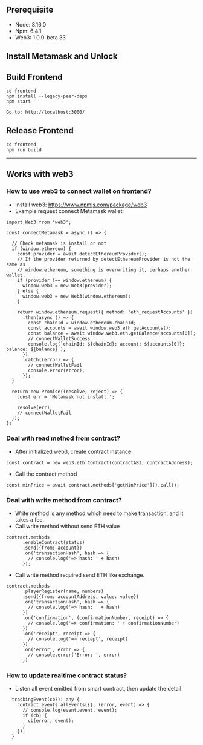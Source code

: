 ## Prerequisite
- Node: 8.16.0
- Npm: 6.4.1
- Web3: 1.0.0-beta.33

## Install Metamask and Unlock

## Build Frontend
```
cd frontend
npm install --legacy-peer-deps
npm start

Go to: http://localhost:3000/
```

## Release Frontend
```
cd frontend
npm run build
```

----

## Works with web3

### How to use web3 to connect wallet on frontend?
- Install web3: https://www.npmjs.com/package/web3
- Example request connect Metamask wallet:

```
import Web3 from 'web3';

const connectMetamask = async () => {

  // Check metamask is install or not
  if (window.ethereum) {
    const provider = await detectEthereumProvider();
    // If the provider returned by detectEthereumProvider is not the same as
    // window.ethereum, something is overwriting it, perhaps another wallet.
    if (provider !== window.ethereum) {
      window.web3 = new Web3(provider);
    } else {
      window.web3 = new Web3(window.ethereum);
    }

    return window.ethereum.request({ method: 'eth_requestAccounts' })
      .then(async () => {
        const chainId = window.ethereum.chainId;
        const accounts = await window.web3.eth.getAccounts();
        const balance = await window.web3.eth.getBalance(accounts[0]);
        // connectWalletSuccess
       	console.log(`chainId: ${chainId}; account: ${accounts[0]}; balance: ${balance}`);
      })
      .catch((error) => {
      	// connectWalletFail
      	console.error(error);
      });
  }

  return new Promise((resolve, reject) => {
    const err = 'Metamask not install.';

    resolve(err);
    // connectWalletFail
  });
};
```

### Deal with read method from contract?
- After initialized web3, create contract instance
```
const contract = new web3.eth.Contract(contractABI, contractAddress);
```

- Call the contract method
```
const minPrice = await contract.methods['getMinPrice']().call();
```

### Deal with write method from contract?
- Write method is any method which need to make transaction, and it takes a fee.
- Call write method without send ETH value
```
contract.methods
      .enableContract(status)
      .send({from: account})
      .on('transactionHash', hash => {
        // console.log('=> hash: ' + hash)
      });
```
- Call write method required send ETH like exchange.
```
contract.methods
      .playerRegister(name, numbers)
      .send({from: accountAddress, value: value})
      .on('transactionHash', hash => {
        // console.log('=> hash: ' + hash)
      })
      .on('confirmation', (confirmationNumber, receipt) => {
        // console.log('=> confirmation: ' + confirmationNumber)
      })
      .on('receipt', receipt => {
        // console.log('=> reciept', receipt)
      })
      .on('error', error => {
        // console.error('Error: ', error)
      })

```

### How to update realtime contract status?
- Listen all event emitted from smart contract, then update the detail
```
  trackingEvent(cb?): any {
    contract.events.allEvents({}, (error, event) => {
      // console.log(event.event, event);
      if (cb) {
        cb(error, event);
      }
    });
  }
```





